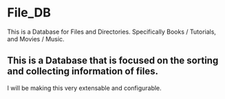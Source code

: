 # File_DB
This is a Database for Files and Directories. Specifically Books / Tutorials, and Movies / Music.

## This is a Database that is focused on the sorting and collecting information of files.

I will be making this very extensable and configurable.
